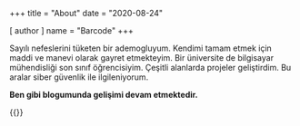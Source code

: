 +++
title = "About"
date = "2020-08-24"

[ author ]
  name = "Barcode"
+++

Sayılı nefeslerini tüketen bir ademogluyum. Kendimi tamam etmek için maddi ve manevi olarak gayret etmekteyim. Bir üniversite de bilgisayar mühendisliği son sınıf öğrencisiyim. Çeşitli alanlarda projeler geliştirdim. Bu aralar siber güvenlik ile ilgileniyorum. 

**Ben gibi blogumunda gelişimi devam etmektedir.**



{{<scriptcode>}}